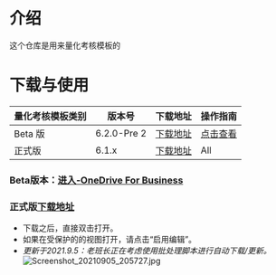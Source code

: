 # 介绍
这个仓库是用来量化考核模板的

# 下载与使用
| 量化考核模板类别 | 版本号         | 下载地址                                                                                                                                             | 操作指南 |
|----------|-------------|--------------------------------------------------------------------------------------------------------------------------------------------------|---------|
| Beta 版   | 6.2.0-Pre 2 | [下载地址](https://laobanzhang-my.sharepoint.com/:f:/g/personal/zmh_laobanzhang_onmicrosoft_com/EnaQmX1ChYpOiGNIQY-HeR8Bxg5W7ouSKy6JLmPYNBtD3g?e=xFoSHT) | [点击查看](http://gitee.com/liubanlaobanzhang/lianghuakaohe/beta.md)     |
| 正式版      | 6.1.x       | [下载地址](https://gitee.com/liubanlaobanzhang/lianghuakaohe/releases)                                                                                   | All     |


### Beta版本：[进入-OneDrive For Business](https://laobanzhang-my.sharepoint.com/:f:/g/personal/zmh_laobanzhang_onmicrosoft_com/EnaQmX1ChYpOiGNIQY-HeR8Bxg5W7ouSKy6JLmPYNBtD3g?e=xFoSHT)
### 正式版[下载地址](https://gitee.com/laobanzhang1/lianghuakaohe/releases/)
- 下载之后，直接双击打开。
- 如果在受保护的的视图打开，请点击“启用编辑”。
- _更新于2021.9.5：老班长正在考虑使用批处理脚本进行自动下载/更新。_ 
![](https://images.gitee.com/uploads/images/2021/0905/205810_1c5292e9_9090532.jpeg "Screenshot_20210905_205727.jpg")